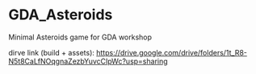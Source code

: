 # GDA_Asteroids
Minimal Asteroids game for GDA workshop

dirve link (build + assets):
https://drive.google.com/drive/folders/1t_R8-N5t8CaLfNOqgnaZezbYuvcCIpWc?usp=sharing
